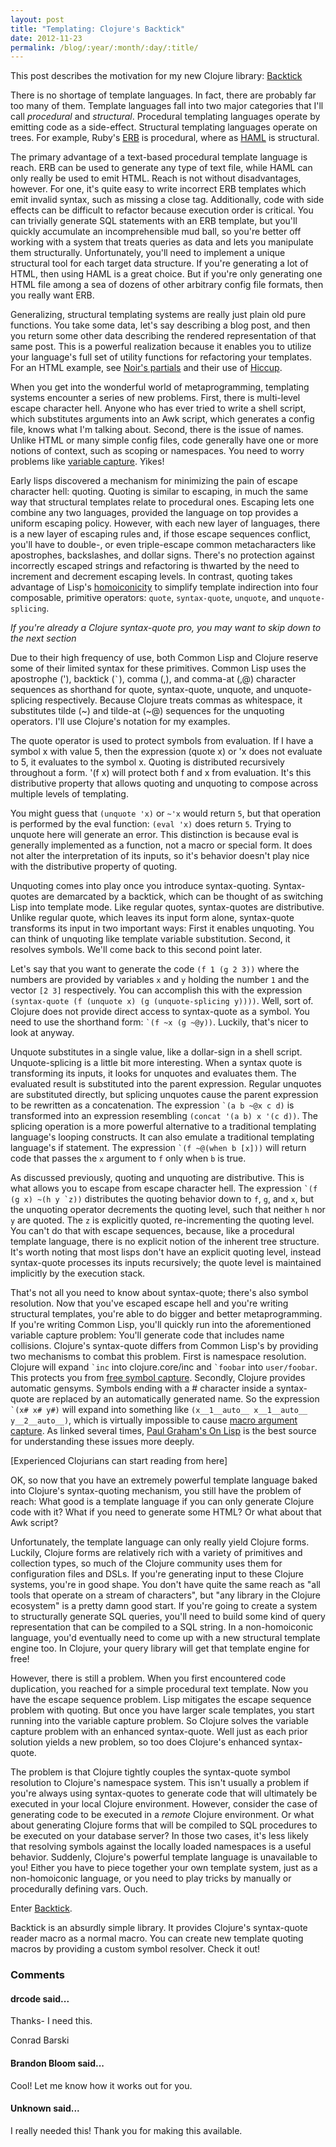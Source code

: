 ```yaml
---
layout: post
title: "Templating: Clojure's Backtick"
date: 2012-11-23
permalink: /blog/:year/:month/:day/:title/
---
```


This post describes the motivation for my new Clojure library:
[Backtick](https://github.com/brandonbloom/backtick)

There is no shortage of template languages. In fact, there are probably far too
many of them. Template languages fall into two major categories that I'll call
*procedural* and *structural*. Procedural templating languages operate by
emitting code as a side-effect. Structural templating languages operate on
trees. For example, Ruby's
[ERB](http://ruby-doc.org/stdlib-1.9.3/libdoc/erb/rdoc/ERB.html) is procedural,
where as [HAML](http://haml.info/) is structural.

The primary advantage of a text-based procedural template language is reach.
ERB can be used to generate any type of text file, while HAML can only really
be used to emit HTML. Reach is not without disadvantages, however. For one,
it's quite easy to write incorrect ERB templates which emit invalid syntax,
such as missing a close tag. Additionally, code with side effects can be
difficult to refactor because execution order is critical. You can trivially
generate SQL statements with an ERB template, but you'll quickly accumulate an
incomprehensible mud ball, so you're better off working with a system that
treats queries as data and lets you manipulate them structurally.
Unfortunately, you'll need to implement a unique structural tool for each
target data structure. If you're generating a lot of HTML, then using HAML is a
great choice. But if you're only generating one HTML file among a sea of dozens
of other arbitrary config file formats, then you really want ERB.

Generalizing, structural templating systems are really just plain old pure
functions. You take some data, let's say describing a blog post, and then you
return some other data describing the rendered representation of that same
post. This is a powerful realization because it enables you to utilize your
language's full set of utility functions for refactoring your templates. For an
HTML example, see [Noir's partials](http://webnoir.org/tutorials/html) and
their use of [Hiccup](https://github.com/weavejester/hiccup).

When you get into the wonderful world of metaprogramming, templating systems
encounter a series of new problems. First, there is multi-level escape
character hell. Anyone who has ever tried to write a shell script, which
substitutes arguments into an Awk script, which generates a config file, knows
what I'm talking about. Second, there is the issue of names. Unlike HTML or
many simple config files, code generally have one or more notions of context,
such as scoping or namespaces. You need to worry problems like
[variable capture](http://www.bookshelf.jp/texi/onlisp/onlisp_10.html). Yikes!

Early lisps discovered a mechanism for minimizing the pain of escape character
hell: quoting. Quoting is similar to escaping, in much the same way that
structural templates relate to procedural ones. Escaping lets one combine any
two languages, provided the language on top provides a uniform escaping policy.
However, with each new layer of languages, there is a new layer of escaping
rules and, if those escape sequences conflict, you'll have to double-, or even
triple-escape common metacharacters like apostrophes, backslashes, and dollar
signs. There's no protection against incorrectly escaped strings and
refactoring is thwarted by the need to increment and decrement escaping levels.
In contrast, quoting takes advantage of Lisp's
[homoiconicity](http://en.wikipedia.org/wiki/Homoiconicity) to simplify
template indirection into four composable, primitive operators: `quote`,
`syntax-quote`, `unquote`, and `unquote-splicing`.

_If you're already a Clojure syntax-quote pro, you may want to skip down to the
next section_

Due to their high frequency of use, both Common Lisp and Clojure reserve some
of their limited syntax for these primitives. Common Lisp uses the apostrophe
('), backtick (`` ` ``), comma (,), and comma-at (,@) character sequences as
shorthand for quote, syntax-quote, unquote, and unquote-splicing respectively.
Because Clojure treats commas as whitespace, it substitutes tilde (~) and
tilde-at (~@) sequences for the unquoting operators. I'll use Clojure's
notation for my examples.

The quote operator is used to protect symbols from evaluation. If I have a
symbol x with value 5, then the expression (quote x) or 'x does not evaluate to
5, it evaluates to the symbol x. Quoting is distributed recursively throughout
a form. '(f x) will protect both f and x from evaluation. It's this
distributive property that allows quoting and unquoting to compose across
multiple levels of templating.

You might guess that `(unquote 'x)` or `~'x` would return `5`, but that operation is
performed by the eval function: `(eval 'x)` does return `5`. Trying to unquote here
will generate an error. This distinction is because eval is generally
implemented as a function, not a macro or special form. It does not alter the
interpretation of its inputs, so it's behavior doesn't play nice with the
distributive property of quoting.

Unquoting comes into play once you introduce syntax-quoting. Syntax-quotes are
demarcated by a backtick, which can be thought of as switching Lisp into
template mode. Like regular quotes, syntax-quotes are distributive. Unlike
regular quote, which leaves its input form alone, syntax-quote transforms its
input in two important ways: First it enables unquoting. You can think of
unquoting like template variable substitution. Second, it resolves symbols.
We'll come back to this second point later.

Let's say that you want to generate the code `(f 1 (g 2 3))` where the numbers
are provided by variables `x` and `y` holding the number `1` and the vector `[2 3]`
respectively. You can accomplish this with the expression `(syntax-quote (f
(unquote x) (g (unquote-splicing y))))`. Well, sort of. Clojure does not provide
direct access to syntax-quote as a symbol. You need to use the shorthand form:
`` `(f ~x (g ~@y)) ``. Luckily, that's nicer to look at anyway.

Unquote substitutes in a single value, like a dollar-sign in a shell script.
Unquote-splicing is a little bit more interesting. When a syntax quote is
transforming its inputs, it looks for unquotes and evaluates them. The
evaluated result is substituted into the parent expression. Regular unquotes
are substituted directly, but splicing unquotes cause the parent expression to
be rewritten as a concatenation. The expression `` `(a b ~@x c d) `` is transformed
into an expression resembling `(concat '(a b) x '(c d))`. The splicing operation
is a more powerful alternative to a traditional templating language's looping
constructs. It can also emulate a traditional templating language's if
statement. The expression `` `(f ~@(when b [x])) `` will return code that passes the
`x` argument to `f` only when `b` is true.

As discussed previously, quoting and unquoting are distributive. This is what
allows you to escape from escape character hell. The expression
`` `(f (g x) ~(h y `z)) `` distributes the quoting behavior down to `f`, `g`,
and `x`, but the unquoting operator decrements the quoting level, such that
neither `h` nor `y` are quoted.  The `z` is explicitly quoted, re-incrementing
the quoting level. You can't do that with escape sequences, because, like a
procedural template language, there is no explicit notion of the inherent tree
structure.  It's worth noting that most lisps don't have an explicit quoting
level, instead syntax-quote processes its inputs recursively; the quote level
is maintained implicitly by the execution stack.

That's not all you need to know about syntax-quote; there's also symbol
resolution. Now that you've escaped escape hell and you're writing structural
templates, you're able to do bigger and better metaprogramming. If you're
writing Common Lisp, you'll quickly run into the aforementioned variable
capture problem: You'll generate code that includes name collisions. Clojure's
syntax-quote differs from Common Lisp's by providing two mechanisms to combat
this problem. First is namespace resolution. Clojure will expand `` `inc ``
into clojure.core/inc and `` `foobar `` into `user/foobar`. This protects you
from [free symbol capture](http://www.bookshelf.jp/texi/onlisp/onlisp_10.html#SEC69).
Secondly, Clojure provides automatic gensyms. Symbols ending with a # character
inside a syntax-quote are replaced by an automatically generated name. So the
expression `` `(x# x# y#) `` will expand into something like `(x__1__auto__
x__1__auto__ y__2__auto__)`, which is virtually impossible to cause [macro
argument capture](http://www.bookshelf.jp/texi/onlisp/onlisp_10.html#SEC68). As
linked several times, [Paul Graham's On
Lisp](http://www.paulgraham.com/onlisp.html) is the best source for
understanding these issues more deeply.

[Experienced Clojurians can start reading from here]

OK, so now that you have an extremely powerful template language baked into
Clojure's syntax-quoting mechanism, you still have the problem of reach: What
good is a template language if you can only generate Clojure code with it? What
if you need to generate some HTML? Or what about that Awk script?

Unfortunately, the template language can only really yield Clojure forms.
Luckily, Clojure forms are relatively rich with a variety of primitives and
collection types, so much of the Clojure community uses them for configuration
files and DSLs. If you're generating input to these Clojure systems, you're in
good shape. You don't have quite the same reach as "all tools that operate on a
stream of characters", but "any library in the Clojure ecosystem" is a pretty
damn good start. If you're going to create a system to structurally generate
SQL queries, you'll need to build some kind of query representation that can be
compiled to a SQL string. In a non-homoiconic language, you'd eventually need
to come up with a new structural template engine too. In Clojure, your query
library will get that template engine for free!

However, there is still a problem. When you first encountered code duplication,
you reached for a simple procedural text template. Now you have the escape
sequence problem. Lisp mitigates the escape sequence problem with quoting. But
once you have larger scale templates, you start running into the variable
capture problem. So Clojure solves the variable capture problem with an
enhanced syntax-quote. Well just as each prior solution yields a new problem,
so too does Clojure's enhanced syntax-quote.

The problem is that Clojure tightly couples the syntax-quote symbol resolution
to Clojure's namespace system. This isn't usually a problem if you're always
using syntax-quotes to generate code that will ultimately be executed in your
local Clojure environment. However, consider the case of generating code to be
executed in a *remote* Clojure environment. Or what about generating Clojure
forms that will be compiled to SQL procedures to be executed on your database
server? In those two cases, it's less likely that resolving symbols against the
locally loaded namespaces is a useful behavior. Suddenly, Clojure's powerful
template language is unavailable to you! Either you have to piece together your
own template system, just as a non-homoiconic language, or you need to play
tricks by manually or procedurally defining vars. Ouch.

Enter [Backtick](https://github.com/brandonbloom/backtick).

Backtick is an absurdly simple library. It provides Clojure's syntax-quote
reader macro as a normal macro. You can create new template quoting macros by
providing a custom symbol resolver. Check it out!


### Comments

#### drcode said...

Thanks- I need this.

Conrad Barski


#### Brandon Bloom said...

Cool! Let me know how it works out for you.

#### Unknown said...

I really needed this!
Thank you for making this available.
